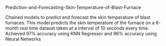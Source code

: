 Prediction-and-Forecasting-Skin-Temperature-of-Blast-Furnace

Chained models to predict and forecast the skin temperature of blast furnaces.
This model predicts the skin temperature of the furnace on a 6-month real time dataset taken at a interval of 10 seconds every time.
Achieved 97% accuracy using KNN Regressor and 96% accuracy using Neural Networks
